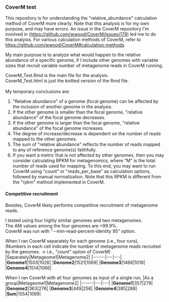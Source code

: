 ### CoverM test
This repository is for understanding the "relative_abundance" calculation method of CoverM more clearly. Note that this analysis is for my own purpose, and may have errors. An issue in the CoverM repository I'm involved in (https://github.com/wwood/CoverM/issues/179) led me to do this analysis. For various calculation methods of CoverM, refer to <https://github.com/wwood/CoverM#calculation-methods>.

My main purpose is to analyze what would happen to the relative abundance of a specific genome, if I include other genomes with variable sizes that recruit variable number of metagenome reads in CoverM running.

CoverM_Test.Rmd is the main file for the analysis.\
CoverM_Test.html is just the knitted version of the Rmd file.
<br/><br/>
My temporary conclusions are:
1. "Relative abundance" of a genome (focal genome) can be affected by the inclusion of another genome in the analysis.
2. If the other genome is smaller than the focal genome, "relative abundance" of the focal genome decreases.
3. If the other genome is larger than the focal genome, "relative abundance" of the focal genome increases.
4. The degree of increase/decrease is dependent on the number of reads mapped to the other genomes.
5. The sum of "relative abundance" reflects the number of reads mapped to any of reference genome(s) faithfully.
6. If you want a metric that is not affected by other genomes, then you may consider calculating RPKM for metagenomics, where "M" is the total number of reads used for mapping. To this end, you may want to run CoverM using "count" or "reads_per_base" as calculation options, followed by manual normalization. Note that this RPKM is different from the "rpkm" method implemented in CoverM.

#### Competitive recruitment
Besides, CoverM likely performs competitive recruitment of metagenome reads.

I tested using four highly similar genomes and two metagenomes.\
The ANI values among the four genomes are >99.9%.\
CoverM was run with "--min-read-percent-identity 95" option.

When I ran CoverM separately for each genome (i.e., four runs),\
(Numbers in each cell indicate the number of metagenome reads recruited by the genomes. -> i.e., "count" option of CoverM)
|Separately|Metageome1|Metagenome2|
|------|---|---|
|**Genome1**|1503|1026|
|**Genome2**|1521|1069|
|**Genome3**|1466|1018|
|**Genome4**|1514|1066|

When I ran CoverM with all four genomes as input of a single run,
|As a group|Metageome1|Metagenome2|
|------|---|---|
|**Genome1**|357|279|
|**Genome2**|363|276|
|**Genome3**|449|256|
|**Genome4**|385|288|
|**Sum**|1554|1099|

